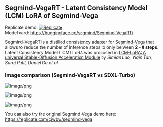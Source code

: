 ## Segmind-VegaRT - Latent Consistency Model (LCM) LoRA of Segmind-Vega 

Replicate demo: [![Replicate](https://replicate.com/cjwbw/segmind-vegart/badge)](https://replicate.com/cjwbw/segmind-vegart)   
Model card: https://huggingface.co/segmind/Segmind-VegaRT/  

Segmind-VegaRT is a distilled consistency adapter for [Segmind-Vega](https://huggingface.co/segmind/Segmind-Vega) that allows
to reduce the number of inference steps to only between **2 - 8 steps**.
Latent Consistency Model (LCM) LoRA was proposed in [LCM-LoRA: A universal Stable-Diffusion Acceleration Module](https://arxiv.org/abs/2311.05556) 
by *Simian Luo, Yiqin Tan, Suraj Patil, Daniel Gu et al.*

### Image comparison (Segmind-VegaRT vs SDXL-Turbo)

![image/png](https://cdn-uploads.huggingface.co/production/uploads/62039c2d91d53938a643317d/AvzWnh6udMuFG5pfxydxT.png)

![image/png](https://cdn-uploads.huggingface.co/production/uploads/62039c2d91d53938a643317d/BMbs5oUWIO9fFQQgah_OR.png)

![image/png](https://cdn-uploads.huggingface.co/production/uploads/62039c2d91d53938a643317d/9DlECXpJNrR3rEFWYbNZK.png)

You can also try the original Segmind-Vega demo here: https://replicate.com/cjwbw/segmind-vega

